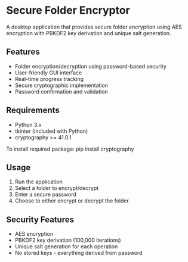 # Secure Folder Encryptor

A desktop application that provides secure folder encryption using AES encryption with PBKDF2 key derivation and unique salt generation.

## Features
- Folder encryption/decryption using password-based security
- User-friendly GUI interface
- Real-time progress tracking
- Secure cryptographic implementation
- Password confirmation and validation

## Requirements
- Python 3.x
- tkinter (included with Python)
- cryptography >= 41.0.1

To install required package:
pip install cryptography

## Usage
1. Run the application
2. Select a folder to encrypt/decrypt
3. Enter a secure password
4. Choose to either encrypt or decrypt the folder

## Security Features
- AES encryption
- PBKDF2 key derivation (100,000 iterations)
- Unique salt generation for each operation
- No stored keys - everything derived from password
